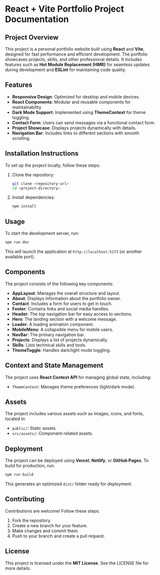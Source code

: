 # React + Vite Portfolio Project Documentation

## Project Overview
This project is a personal portfolio website built using **React** and **Vite**, designed for fast performance and efficient development. The portfolio showcases projects, skills, and other professional details. It includes features such as **Hot Module Replacement (HMR)** for seamless updates during development and **ESLint** for maintaining code quality.

## Features
- **Responsive Design**: Optimized for desktop and mobile devices.
- **React Components**: Modular and reusable components for maintainability.
- **Dark Mode Support**: Implemented using **ThemeContext** for theme toggling.
- **Contact Form**: Users can send messages via a functional contact form.
- **Project Showcase**: Displays projects dynamically with details.
- **Navigation Bar**: Includes links to different sections with smooth scrolling.

## Installation Instructions
To set up the project locally, follow these steps:

1. Clone the repository:
   ```bash
   git clone <repository-url>
   cd <project-directory>
   ```

2. Install dependencies:
   ```bash
   npm install
   ```

## Usage
To start the development server, run:
```bash
npm run dev
```
This will launch the application at `http://localhost:5173` (or another available port).

## Components
The project consists of the following key components:

- **AppLayout**: Manages the overall structure and layout.
- **About**: Displays information about the portfolio owner.
- **Contact**: Includes a form for users to get in touch.
- **Footer**: Contains links and social media handles.
- **Header**: The top navigation bar for easy access to sections.
- **Hero**: The landing section with a welcome message.
- **Loader**: A loading animation component.
- **MobileMenu**: A collapsible menu for mobile users.
- **NavBar**: The primary navigation bar.
- **Projects**: Displays a list of projects dynamically.
- **Skills**: Lists technical skills and tools.
- **ThemeToggle**: Handles dark/light mode toggling.

## Context and State Management
The project uses **React Context API** for managing global state, including:
- `ThemeContext`: Manages theme preferences (light/dark mode).

## Assets
The project includes various assets such as images, icons, and fonts, located in:
- `public/`: Static assets.
- `src/assets/`: Component-related assets.

## Deployment
The project can be deployed using **Vercel**, **Netlify**, or **GitHub Pages**. To build for production, run:
```bash
npm run build
```
This generates an optimized `dist/` folder ready for deployment.

## Contributing
Contributions are welcome! Follow these steps:
1. Fork the repository.
2. Create a new branch for your feature.
3. Make changes and commit them.
4. Push to your branch and create a pull request.

## License
This project is licensed under the **MIT License**. See the LICENSE file for more details.

